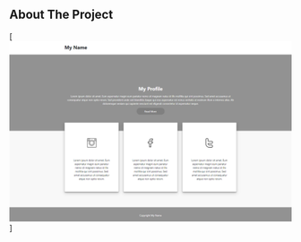 <!-- ABOUT THE PROJECT -->
## About The Project

[![Product Name Screen Shot][product-screenshot]]

[product-screenshot]: ScreenCapture.png
